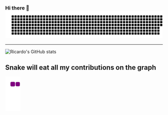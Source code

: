 ### Hi there 👋   ![gitartwork](https://github.com/RSalcido2019/RSalcido2019/blob/main/gitartwork.svg)

<!--
**RSalcido2019/RSalcido2019** is a ✨ _special_ ✨ repository because its `README.md` (this file) appears on your GitHub profile.

Here are some ideas to get you started:

- 🔭 I’m currently working on ...
- 🌱 I’m currently learning ...
- 👯 I’m looking to collaborate on ...
- 🤔 I’m looking for help with ...
- 💬 Ask me about ...
- 📫 How to reach me: ...
- 😄 Pronouns: ...
- ⚡ Fun fact: ...
-->


---


![Ricardo's GitHub stats](https://github-readme-stats.vercel.app/api?username=rsalcido2019&show_icons=true&theme=github_dark&count_private=true)

## Snake will eat all my contributions on the graph

![snake gif](https://github.com/rsalcido2019/rsalcido2019/blob/output/github-contribution-grid-snake.gif)
